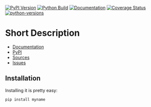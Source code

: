 [![PyPI Version](https://badge.fury.io/py/myname.svg)](https://badge.fury.io/py/myname)
[![Python Build](https://github.com/myuser/myname/actions/workflows/main.yml/badge.svg)](https://github.com/myuser/myname/actions/workflows/main.yml)
[![Documentation](https://readthedocs.org/projects/myname/badge/?version=stable)](https://myname.readthedocs.io/en/stable/)
[![Coverage Status](https://coveralls.io/repos/github/myuser/myname/badge.svg?branch=main)](https://coveralls.io/github/myuser/myname?branch=main)
[![python-versions](https://img.shields.io/pypi/pyversions/myname.svg)](https://pypi.python.org/pypi/myname)

# Short Description

* [Documentation](https://myname.readthedocs.io/en/stable/)
* [PyPI](https://pypi.org/project/myname/)
* [Sources](https://github.com/myuser/myname)
* [Issues](https://github.com/myuser/myname/issues)

## Installation

Installing it is pretty easy:

```bash
pip install myname
```
